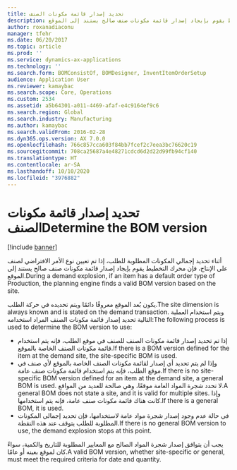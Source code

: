 ```yaml
---
title: تحديد إصدار قائمة مكونات الصنف
description: أثناء تحديد إجمالي المكونات المطلوبة للطلب، إذا تم تعيين نوع الأمر الافتراضي لصنف على الإنتاج، فإن محرك التخطيط يقوم بإيجاد إصدار قائمة مكونات صنف صالح يستند إلى الموقع.
author: roxanadiaconu
manager: tfehr
ms.date: 06/20/2017
ms.topic: article
ms.prod: ''
ms.service: dynamics-ax-applications
ms.technology: ''
ms.search.form: BOMConsistOf, BOMDesigner, InventItemOrderSetup
audience: Application User
ms.reviewer: kamaybac
ms.search.scope: Core, Operations
ms.custom: 2534
ms.assetid: a5b64301-a011-4469-afaf-e4c9164ef9c6
ms.search.region: Global
ms.search.industry: Manufacturing
ms.author: kamaybac
ms.search.validFrom: 2016-02-28
ms.dyn365.ops.version: AX 7.0.0
ms.openlocfilehash: 766c857cca603f84bb7fcef2c7eea3bc76620c19
ms.sourcegitcommit: 708ca25687a4e48271cdcd6d2d22d99fb94cf140
ms.translationtype: HT
ms.contentlocale: ar-SA
ms.lasthandoff: 10/10/2020
ms.locfileid: "3976882"
---
```

# <a name="determine-the-bom-version"></a><span data-ttu-id="2cc3e-103">تحديد إصدار قائمة مكونات الصنف</span><span class="sxs-lookup"><span data-stu-id="2cc3e-103">Determine the BOM version</span></span>

[!include [banner](../includes/banner.md)]

<span data-ttu-id="2cc3e-104">أثناء تحديد إجمالي المكونات المطلوبة للطلب، إذا تم تعيين نوع الأمر الافتراضي لصنف على الإنتاج، فإن محرك التخطيط يقوم بإيجاد إصدار قائمة مكونات صنف صالح يستند إلى الموقع.</span><span class="sxs-lookup"><span data-stu-id="2cc3e-104">During a demand explosion, if an item has a default order type of Production, the planning engine finds a valid BOM version based on the site.</span></span> 

<span data-ttu-id="2cc3e-105">يكون بُعد الموقع معروفًا دائمًا ويتم تحديده في حركة الطلب.</span><span class="sxs-lookup"><span data-stu-id="2cc3e-105">The site dimension is always known and is stated on the demand transaction.</span></span> <span data-ttu-id="2cc3e-106">ويتم استخدام العملية التالية تحديد إصدار قائمة مكونات الصنف المراد استخدامه:</span><span class="sxs-lookup"><span data-stu-id="2cc3e-106">The following process is used to determine the BOM version to use:</span></span>

-   <span data-ttu-id="2cc3e-107">إذا تم تحديد إصدار قائمة مكونات الصنف للصنف في موقع الطلب، فإنه يتم استخدام قائمة مكونات الصنف الخاصة بالموقع.</span><span class="sxs-lookup"><span data-stu-id="2cc3e-107">If there is a BOM version defined for the item at the demand site, the site-specific BOM is used.</span></span>
-   <span data-ttu-id="2cc3e-108">وإذا لم يتم تحديد أي إصدار لقائمة مكونات الصنف الخاصة بالموقع لأي صنف في موقع الطلب، فإنه يتم استخدام قائمة مكونات صنف عامة.</span><span class="sxs-lookup"><span data-stu-id="2cc3e-108">If there is no site-specific BOM version defined for an item at the demand site, a general BOM is used.</span></span> <span data-ttu-id="2cc3e-109">لا تحدد شجرة المواد العامة موقعًا، وهي صالحة للعديد من المواقع.</span><span class="sxs-lookup"><span data-stu-id="2cc3e-109">A general BOM does not state a site, and it is valid for multiple sites.</span></span> <span data-ttu-id="2cc3e-110">وإذا كانت هناك قائمة مكونات صنف عامة، فإنه يتم استخدامها.</span><span class="sxs-lookup"><span data-stu-id="2cc3e-110">If there is a general BOM, it is used.</span></span>
-   <span data-ttu-id="2cc3e-111">في حالة عدم وجود إصدار شجرة مواد عامة لاستخدامها، فإن تحديد إجمالي المكونات المطلوبة للطلب يتوقف عند هذه النقطة.</span><span class="sxs-lookup"><span data-stu-id="2cc3e-111">If there is no general BOM version to use, the demand explosion stops at this point.</span></span>

<span data-ttu-id="2cc3e-112">يجب أن يتوافق إصدار شجرة المواد الصالح مع المعايير المطلوبة للتاريخ والكمية، سواءً كان لموقع بعينه أو عامًا.</span><span class="sxs-lookup"><span data-stu-id="2cc3e-112">A valid BOM version, whether site-specific or general, must meet the required criteria for date and quantity.</span></span>





